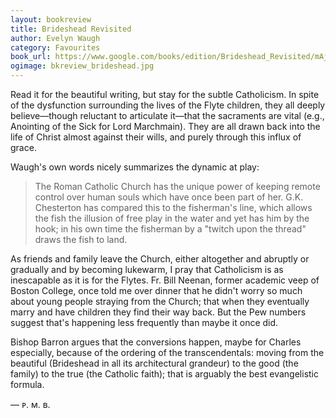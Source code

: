 ```yaml
---
layout: bookreview
title: Brideshead Revisited
author: Evelyn Waugh
category: Favourites
book_url: https://www.google.com/books/edition/Brideshead_Revisited/mAjbDwAAQBAJ
ogimage: bkreview_brideshead.jpg
---
```

Read it for the beautiful writing, but stay for the subtle Catholicism. In spite of the dysfunction surrounding the lives of the Flyte children, they all deeply believe—though reluctant to articulate it—that the sacraments are vital (e.g., Anointing of the Sick for Lord Marchmain). They are all drawn back into the life of Christ almost against their wills, and purely through this influx of grace.

Waugh's own words nicely summarizes the dynamic at play:

> The Roman Catholic Church has the unique power of keeping remote control over human souls which have once been part of her. G.K. Chesterton has compared this to the fisherman's line, which allows the fish the illusion of free play in the water and yet has him by the hook; in his own time the fisherman by a "twitch upon the thread" draws the fish to land.

As friends and family leave the Church, either altogether and abruptly or gradually and by becoming lukewarm, I pray that Catholicism is as inescapable as it is for the Flytes. Fr. Bill Neenan, former academic veep of Boston College, once told me over dinner that he didn't worry so much about young people straying from the Church; that when they eventually marry and have children they find their way back. But the Pew numbers suggest that's happening less frequently than maybe it once did.

Bishop Barron argues that the conversions happen, maybe for Charles especially, because of the ordering of the transcendentals: moving from the beautiful (Brideshead in all its architectural grandeur) to the good (the family) to the true (the Catholic faith); that is arguably the best evangelistic formula.

— ᴘ. ᴍ. ʙ.